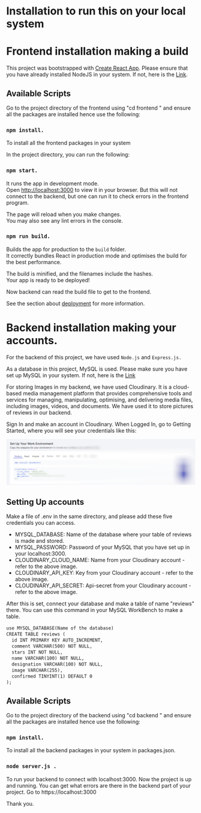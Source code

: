 # Installation to run this on your local system


# Frontend installation making a build
This project was bootstrapped with [Create React App](https://github.com/facebook/create-react-app).
Please ensure that you have already installed NodeJS in your system. If not, here is the [Link](https://nodejs.org/en/download).

## Available Scripts

Go to the project directory of the frontend using "cd frontend " and ensure all the packages are installed hence use the following:
### `npm install.`
To install all the frontend packages in your system

In the project directory, you can run the following:
### `npm start.`

It runs the app in development mode.\
Open [http://localhost:3000](http://localhost:3000) to view it in your browser.
But this will not connect to the backend, but one can run it to check errors in the frontend program. 

The page will reload when you make changes.\
You may also see any lint errors in the console.

### `npm run build.`
Builds the app for production to the `build` folder.\
It correctly bundles React in production mode and optimises the build for the best performance.

The build is minified, and the filenames include the hashes.\
Your app is ready to be deployed!

Now backend can read the build file to get to the frontend. 

See the section about [deployment](https://facebook.github.io/create-react-app/docs/deployment) for more information.


# Backend installation making your accounts.

For the backend of this project, we have used `Node.js` and `Express.js.`

As a database in this project, MySQL is used. Please make sure you have set up MySQL in your system. If not, here is the [Link](https://dev.mysql.com/downloads/installer/)

For storing Images in my backend, we have used Cloudinary. It is a cloud-based media management platform that provides comprehensive tools and services for managing, manipulating, optimising, and delivering media files, including images, videos, and documents. We have used it to store pictures of reviews in our backend.

Sign In and make an account in Cloudinary. When Logged In, go to Getting Started, where you will see your credentials like this:

![My Image](./frontend/public/cloudi.jpg)

## Setting Up accounts
Make a file of .env in the same directory, and please add these five credentials you can access.

- MYSQL_DATABASE: Name of the database where your table of reviews is made and stored.
- MYSQL_PASSWORD: Password of your MySQL that you have set up in your localhost:3000.
- CLOUDINARY_CLOUD_NAME: Name from your Cloudinary account - refer to the above image.
- CLOUDINARY_API_KEY: Key from your Cloudinary account - refer to the above image.
- CLOUDINARY_API_SECRET: Api-secret from your Cloudinary account - refer to the above image.

After this is set, connect your database and make a table of name "reviews" there. 
You can use this command in your MySQL WorkBench to make a table. 

```
use MYSQL_DATABASE(Name of the database)
CREATE TABLE reviews (
  id INT PRIMARY KEY AUTO_INCREMENT,
  comment VARCHAR(500) NOT NULL,
  stars INT NOT NULL,
  name VARCHAR(100) NOT NULL,
  designation VARCHAR(100) NOT NULL,
  image VARCHAR(255),
  confirmed TINYINT(1) DEFAULT 0
);
```

## Available Scripts

Go to the project directory of the backend using "cd backend " and ensure all the packages are installed hence use the following:
### `npm install.`
To install all the backend packages in your system in packages.json. 

### `node server.js .`
To run your backend to connect with localhost:3000. Now the project is up and running. You can get what errors are there in the backend part of your project.
Go to https://localhost:3000

Thank you.








